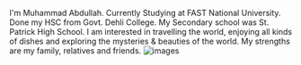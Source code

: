 I'm Muhammad Abdullah.
Currently Studying at FAST National University.
Done my HSC from Govt. Dehli College.
My Secondary school was St. Patrick High School.
I am interested in travelling the world, enjoying all kinds of dishes and exploring the mysteries & beauties of the world.
My strengths are my family, relatives and friends.
![images](https://github.com/user-attachments/assets/a2151461-1bb6-44eb-9e3b-92b8861c9662)
